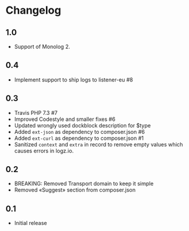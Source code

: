 # Changelog

## 1.0
* Support of Monolog 2.

## 0.4
* Implement support to ship logs to listener-eu #8

## 0.3
* Travis PHP 7.3 #7
* Improved Codestyle and smaller fixes #6
* Updated wrongly used dockblock description for $type
* Added `ext-json` as dependency to composer.json #6
* Added `ext-curl` as dependency to composer.json #1
* Sanitized `context` and `extra` in record to remove empty values which causes errors in logz.io.

## 0.2
* BREAKING: Removed Transport domain to keep it simple
* Removed «Suggest» section from composer.json

## 0.1
* Initial release
